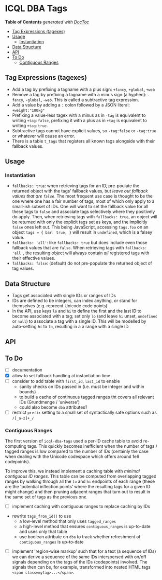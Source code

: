 

# ICQL DBA Tags


<!-- START doctoc generated TOC please keep comment here to allow auto update -->
<!-- DON'T EDIT THIS SECTION, INSTEAD RE-RUN doctoc TO UPDATE -->
**Table of Contents**  *generated with [DocToc](https://github.com/thlorenz/doctoc)*

- [Tag Expressions (tagexes)](#tag-expressions-tagexes)
- [Usage](#usage)
  - [Instantiation](#instantiation)
- [Data Structure](#data-structure)
- [API](#api)
- [To Do](#to-do)
  - [Contiguous Ranges](#contiguous-ranges)

<!-- END doctoc generated TOC please keep comment here to allow auto update -->


## Tag Expressions (tagexes)

* Add a tag by prefixing a tagname with a plus sign: `+fancy`, `+global`, `+web`
* Remove a tag by prefixing a tagname with a minus sign (a hyphen): `-fancy`, `-global`, `-web`. This is
  called a subtractive tag expression.
* Add a value by adding a `:` colon followed by a JSON literal: `+weight:"100kg"`
* Prefixing a value-less tagex with a minus as in `-tag` is equivalent to writing `+tag:false`, prefixing it
  with a plus as in `+tag` is equivalent to writing `+tag:true`.
* Subtractive tags cannot have explicit values, so `-tag:false` or `-tag:true` or whatever will cause an
  error.
* There is a table `t_tags` that registers all known tags alongside with their fallback values.


## Usage

### Instantiation

* `fallbacks: true`: when retrieving tags for an ID, pre-poulate the returned object with the
  tags' fallback values, but *leave out fallback values that are `false`*. The most frequent use case is
  thought to be the one where one has a fair number of tags, most of which only apply to a small-ish
  subset of IDs. One will want to set the fallback value for all these tags to `false` and associate tags
  selectively where they positively do apply. Then, when retrieving tags with `fallbacks: true`, an object
  will be returned with only the explicit tags set as keys, and the implicitly `false` ones left out. This
  being JavaScript, accessing `tags.foo` on an object `tags = { bar: true, }` will result in `undefined`,
  which is a falsey value.
* `fallbacks: 'all'`: like `fallbacks: true` but does include even those fallback values that are `false`.
  When retrieving tags with `fallbacks: 'all'`, the resulting object will always contain *all* registered
  tags with their effective values.
* `fallbacks: false`: (default) do not pre-populate the returned object of tag values.


## Data Structure

* Tags get associated with single IDs or ranges of IDs
* IDs are defined to be integers, can index anything, or stand for themselves (e.g. repreent Unicode code
  points)
* In the API, use keys `lo` and `hi` to define the first and the last ID to become associated with a tag;
  set only `lo` (and leave `hi` unset, `undefined` or `null`) to associate a tag with a single ID. This will
  be modelled by auto-setting `hi` to `lo`, resulting in a a range with a single ID.


## API

## To Do

* [ ] documentation
* [X] allow to set fallback handling at instantiation time
* [ ] consider to add table with `first_id`, `last_id` to enable
  * sanity checks on IDs passed in (i.e. must be integer and within bounds)
  * to build a cache of continuous tagged ranges tht covers all relevant IDs (Grundmenge / 'universe')
  * could also become `dba` attributes?
* [ ] restrict `prefix` setting to a small set of syntactically safe options such as `/[_a-z]+_/`

### Contiguous Ranges

The first version of `icql-dba-tags` used a per-ID cache table to avoid re-computing tags. This quickly
becomes inefficient when the number of tags / tagged ranges is low compared to the number of IDs (certainly
the case when dealing with the Unicode codespace which offers around 1e6 codepoints).

To improve this, we instead implement a caching table with *minimal contiguous ID ranges*. This table can be
computed from overlapping tagged ranges by walking through all the `lo` and `hi` endpoints of each range
(these are the 'potential inflection points' where the resulting tags for a given ID might change) and then
pruning adjacent ranges that turn out to result in the same set of tags as the previous one.

* [ ] implement caching with contiguous ranges to replace caching by IDs
* rewrite `tags_from_id()` to use
  * a low-level method that only uses `tagged_ranges`
  * a high-level method that ensures `contiguous_ranges` is up-to-date and uses only that table
  * use boolean attribute on `dba` to track whether refreshment of `contiguous_ranges` is up-to-date
* [ ] implement 'region-wise markup' such that for a text (a sequence of IDs) we can derive a sequence
  of the same IDs interspersed with on/off signals depending on the tags of the IDs (codepoints) involved.
  The signals then can be, for example, transformed into nested HTML tags `<span class=mytag>...</span>`.

